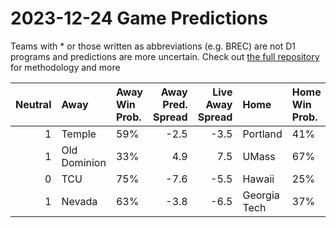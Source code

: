 # 2023-12-24 Game Predictions
Teams with * or those written as abbreviations (e.g. BREC) are not D1 programs and predictions are more uncertain. Check out [the full repository](https://github.com/grdavis/college-basketball-elo) for methodology and more

|   Neutral | Away         | Away Win Prob.   |   Away Pred. Spread |   Live Away Spread | Home         | Home Win Prob.   |   Home Pred. Spread |
|----------:|:-------------|:-----------------|--------------------:|-------------------:|:-------------|:-----------------|--------------------:|
|         1 | Temple       | 59%              |                -2.5 |               -3.5 | Portland     | 41%              |                 2.5 |
|         1 | Old Dominion | 33%              |                 4.9 |                7.5 | UMass        | 67%              |                -4.9 |
|         0 | TCU          | 75%              |                -7.6 |               -5.5 | Hawaii       | 25%              |                 7.6 |
|         1 | Nevada       | 63%              |                -3.8 |               -6.5 | Georgia Tech | 37%              |                 3.8 |